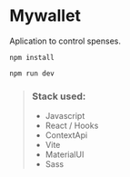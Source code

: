 # Mywallet
Aplication to control spenses.


`npm install`

`npm run dev`


> ### Stack used:
> - Javascript
> - React / Hooks
> - ContextApi
> - Vite
> - MaterialUI
> - Sass